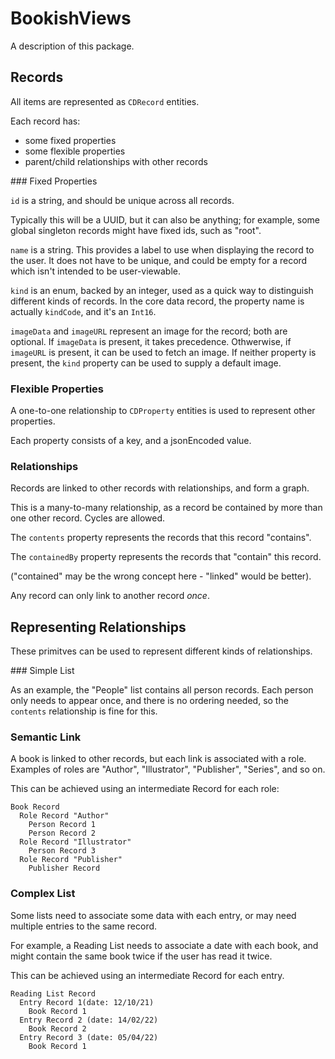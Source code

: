 # BookishViews

A description of this package.


## Records

All items are represented as `CDRecord` entities.

Each record has:

- some fixed properties
- some flexible properties
- parent/child relationships with other records

### Fixed Properties

`id` is a string, and should be unique across all records. 

Typically this will be a UUID, but it can also be anything; for example, some global singleton records might have fixed ids, such as "root".

`name` is a string. This provides a label to use when displaying the record to the user. It does not have to be unique, and could be empty for a record which isn't intended to be user-viewable. 

`kind` is an enum, backed by an integer, used as a quick way to distinguish different kinds of records. In the core data record, the property name is actually `kindCode`, and it's an `Int16`.

`imageData` and `imageURL` represent an image for the record; both are optional. If `imageData` is present, it takes precedence. Othwerwise, if `imageURL` is present, it can be used to fetch an image. If neither property is present, the `kind` property can be used to supply a default image. 


### Flexible Properties

A one-to-one relationship to `CDProperty` entities is used to represent other properties.

Each property consists of a key, and a jsonEncoded value.

### Relationships

Records are linked to other records with relationships, and form a graph.

This is a many-to-many relationship, as a record be contained by more than one other record. Cycles are allowed.

The `contents` property represents the records that this record "contains".

The `containedBy` property represents the records that "contain" this record.

("contained" may be the wrong concept here - "linked" would be better).

Any record can only link to another record _once_. 
 
## Representing Relationships

These primitves can be used to represent different kinds of relationships.


### Simple List

As an example, the "People" list contains all person records. Each person only needs to appear once, and there is no ordering needed, so the `contents` relationship is fine for this.

### Semantic Link

A book is linked to other records, but each link is associated with a role. Examples of roles are "Author", "Illustrator", "Publisher", "Series", and so on.

This can be achieved using an intermediate Record for each role:

```
Book Record
  Role Record "Author"
    Person Record 1
    Person Record 2
  Role Record "Illustrator"
    Person Record 3
  Role Record "Publisher"
    Publisher Record
```

### Complex List

Some lists need to associate some data with each entry, or may need multiple entries to the same record.

For example, a Reading List needs to associate a date with each book, and might contain the same book twice if the user has read it twice.

This can be achieved using an intermediate Record for each entry.

```
Reading List Record
  Entry Record 1(date: 12/10/21)
    Book Record 1
  Entry Record 2 (date: 14/02/22)
    Book Record 2
  Entry Record 3 (date: 05/04/22)
    Book Record 1
```





